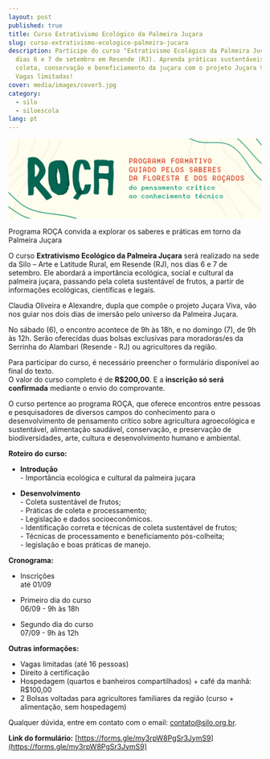 ```yaml
---
layout: post
published: true
title: Curso Extrativismo Ecológico da Palmeira Juçara
slug: curso-extrativismo-ecologico-palmeira-jucara
description: Participe do curso "Extrativismo Ecológico da Palmeira Juçara", nos
  dias 6 e 7 de setembro em Resende (RJ). Aprenda práticas sustentáveis de
  coleta, conservação e beneficiamento da juçara com o projeto Juçara Viva.
  Vagas limitadas!
cover: media/images/cover5.jpg
category:
  - silo
  - siloescola
lang: pt
---
```

![](/media/images/posts/extrativismo/banner_site_roca.jpg)

Programa ROÇA convida a explorar os saberes e práticas em torno da Palmeira Juçara

O curso **Extrativismo Ecológico da Palmeira Juçara** será realizado na sede da Silo – Arte e Latitude Rural, em Resende (RJ), nos dias 6 e 7 de setembro. Ele abordará a importância ecológica, social e cultural da palmeira juçara, passando pela coleta sustentável de frutos, a partir de informações ecológicas, científicas e legais. 

Claudia Oliveira e Alexandre, dupla que compõe o projeto Juçara Viva, vão nos guiar nos dois dias de imersão pelo universo da Palmeira Juçara.

No sábado (6), o encontro acontece de 9h às 18h, e no domingo (7), de 9h às 12h. Serão oferecidas duas bolsas exclusivas para moradoras/es da Serrinha do Alambari (Resende \- RJ) ou agricultores da região.

Para participar do curso, é necessário preencher o formulário disponível ao final do texto.   
O valor do curso completo é de  **R$200,00**.  E a **inscrição só será confirmada** mediante o envio do comprovante.

O curso pertence ao programa ROÇA, que oferece encontros entre pessoas e pesquisadores de diversos campos do conhecimento para o desenvolvimento de pensamento crítico sobre agricultura agroecológica e sustentável, alimentação saudável, conservação, e preservação de biodiversidades, arte, cultura e desenvolvimento humano e ambiental. 

**Roteiro do curso:**

- **Introdução**  
  \- Importância ecológica e cultural da palmeira juçara

- **Desenvolvimento**  
  \- Coleta sustentável de frutos;  
  \- Práticas de coleta e processamento;  
  \- Legislação e dados socioeconômicos.  
  \- Identificação correta e técnicas de coleta sustentável de frutos;   
  \- Técnicas de processamento e beneficiamento pós-colheita;   
  \- legislação e boas práticas de manejo.

**Cronograma:**

- Inscrições   
  até 01/09  
    
- Primeiro dia do curso  
  06/09 \- 9h às 18h  
    
- Segundo dia do curso   
  07/09 \-  9h às 12h

**Outras informações:**

- Vagas limitadas (até 16 pessoas)  
- Direito à certificação  
- Hospedagem (quartos e banheiros compartilhados) \+ café da manhã: R$100,00  
- 2 Bolsas voltadas para agricultores familiares da região (curso \+ alimentação, sem hospedagem)

Qualquer dúvida, entre em contato com o email: [contato@silo.org.br](mailto:contato@silo.org.br). 

**Link do formulário:** [https://forms.gle/my3rpW8PgSr3JymS9](https://forms.gle/my3rpW8PgSr3JymS9)  
